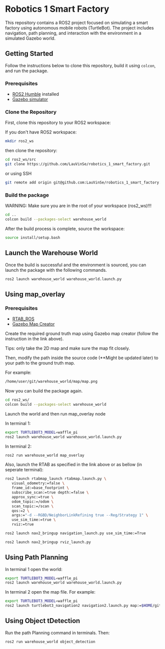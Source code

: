# Robotics 1 Smart Factory

This repository contains a ROS2 project focused on simulating a smart factory using autonomous mobile robots (TurtleBot). The project includes navigation, path planning, and interaction with the environment in a simulated Gazebo world.

## Getting Started

Follow the instructions below to clone this repository, build it using `colcon`, and run the package.

### Prerequisites

- [ROS2 Humble](https://docs.ros.org/en/humble/Installation.html) installed
- [Gazebo simulator](http://gazebosim.org/)

### Clone the Repository

First, clone this repository to your ROS2 workspace:

If you don't have ROS2 workspace:
```bash
mkdir ros2_ws
```
then clone the repository:
```bash
cd ros2_ws/src
git clone https://github.com/LauVinSe/robotics_1_smart_factory.git
```
or using SSH
```bash
git remote add origin git@github.com:LauVinSe/robotics_1_smart_factory.git
```

### Build the package
WARNING: Make sure you are in the root of your workspace (ros2_ws)!!!
```bash
cd ..
colcon build --packages-select warehouse_world
```
After the build process is complete, source the workspace:
```bash
source install/setup.bash 
```
## Launch the Warehouse World
Once the build is successful and the environment is sourced, you can launch the package with the following commands.
```bash
ros2 launch warehouse_world warehouse_world.launch.py
```

## Using map_overlay
### Prerequisites
- [RTAB_ROS](https://github.com/introlab/rtabmap_ros/tree/humble-devel)
- [Gazebo Map Creator](https://github.com/arshadlab/gazebo_map_creator)

Create the required ground truth map using Gazebo map creator (follow the instruction in the link above).

Tips: only take the 2D map and make sure the map fit closely.

Then, modify the path inside the source code (**Might be updated later) to your path to the ground truth map. 

For example:
```bash
/home/user/git/warehouse_world/map/map.png
```
Now you can build the package again. 
```bash
cd ros2_ws/
colcon build --packages-select warehouse_world
```
Launch the world and then run map_overlay node

In terminal 1:
```bash
export TURTLEBOT3_MODEL=waffle_pi
ros2 launch warehouse_world warehouse_world.launch.py
```
In terminal 2:
```bash
ros2 run warehouse_world map_overlay
```
Also, launch the RTAB as specified in the link above or as bellow (in seperate terminal):
```bash
ros2 launch rtabmap_launch rtabmap.launch.py \
   visual_odometry:=false \
   frame_id:=base_footprint \
   subscribe_scan:=true depth:=false \
   approx_sync:=true \
   odom_topic:=/odom \
   scan_topic:=/scan \
   qos:=2 \
   args:="-d --RGBD/NeighborLinkRefining true --Reg/Strategy 1" \
   use_sim_time:=true \
   rviz:=true
```
```bash
ros2 launch nav2_bringup navigation_launch.py use_sim_time:=True
```
```bash
ros2 launch nav2_bringup rviz_launch.py
```

## Using Path Planning
In terminal 1 open the world:
```bash
export TURTLEBOT3_MODEL=waffle_pi
ros2 launch warehouse_world warehouse_world.launch.py
```
In terminal 2 open the map file. For example:
```bash
export TURTLEBOT3_MODEL=waffle_pi
ros2 launch turtlebot3_navigation2 navigation2.launch.py map:=$HOME/git/warehouse_world/map/rtbmap/rtab_warehouse_map.yaml 
```

## Using Object tDetection
Run the path Planning command in terminals. Then:
```bash
ros2 run warehouse_world object_detection
```

